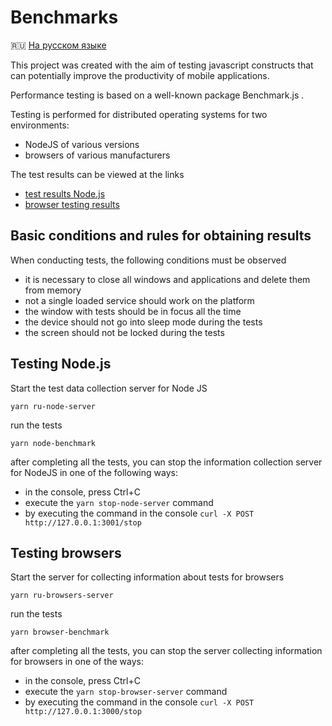 # Benchmarks

🇷🇺 [На русском языке](/README.ru.md)

This project was created with the aim of testing javascript constructs that can potentially improve the productivity of mobile applications.

Performance testing is based on a well-known package Benchmark.js .

Testing is performed for distributed operating systems for two environments:

- NodeJS of various versions
- browsers of various manufacturers

The test results can be viewed at the links

- [test results Node.js ](https://budarin.github.io/js-perf-tests/node.html)
- [browser testing results](https://budarin.github.io/js-perf-tests/browsers.html)

## Basic conditions and rules for obtaining results

When conducting tests, the following conditions must be observed

- it is necessary to close all windows and applications and delete them from memory
- not a single loaded service should work on the platform
- the window with tests should be in focus all the time
- the device should not go into sleep mode during the tests
- the screen should not be locked during the tests

## Testing Node.js

Start the test data collection server for Node JS

```
yarn ru-node-server
```

run the tests

```
yarn node-benchmark
```

after completing all the tests, you can stop the information collection server for NodeJS in one of the following ways:

- in the console, press Ctrl+C
- execute the `yarn stop-node-server` command
- by executing the command in the console `curl -X POST http://127.0.0.1:3001/stop`

## Testing browsers

Start the server for collecting information about tests for browsers

```
yarn ru-browsers-server
```

run the tests

```
yarn browser-benchmark
```

after completing all the tests, you can stop the server collecting information for browsers in one of the ways:

- in the console, press Ctrl+C
- execute the `yarn stop-browser-server` command
- by executing the command in the console `curl -X POST http://127.0.0.1:3000/stop`
